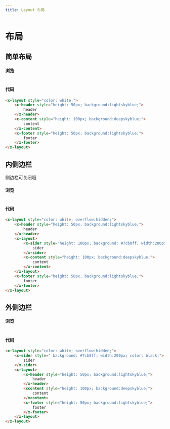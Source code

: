 ```yaml
---
title: Layout 布局
---
```

# 布局

## 简单布局

#### 浏览
#
<ClientOnly>
<layout-demo-1></layout-demo-1>
</ClientOnly>

#### 代码
```html
<x-layout style="color: white;">
    <x-header style="height: 50px; background:lightskyblue;">
        header
    </x-header>
    <x-content style="height: 100px; background:deepskyblue;">
        content
    </x-content>
    <x-footer style="height: 50px; background:lightskyblue;">
        footer
    </x-footer>
</x-layout>
```
## 内侧边栏

侧边栏可关闭哦
#### 浏览
#
<ClientOnly>
<layout-demo-2></layout-demo-2>
</ClientOnly>

#### 代码
```html
<x-layout style="color: white; overflow:hidden;">
    <x-header style="height: 50px; background:lightskyblue;">
        header
    </x-header>
    <x-layout>
        <x-sider style="height: 100px; background: #7cb8ff; width:200px; color: black;">
            sider
        </x-sider>
        <x-content style="height: 100px; background:deepskyblue;">
            content
        </x-content>
    </x-layout>
    <x-footer style="height: 50px; background:lightskyblue;">
        footer
    </x-footer>
</x-layout>
```
## 外侧边栏

#### 浏览
#
<ClientOnly>
<layout-demo-3></layout-demo-3>
</ClientOnly>

#### 代码
```html
<x-layout style="color: white; overflow:hidden;">
    <x-sider style=" background: #7cb8ff; width:200px; color: black;">
        sider
    </x-sider>
    <x-layout>
        <x-header style="height: 50px; background:lightskyblue;">
            header
        </x-header>
        <xcontent style="height: 100px; background:deepskyblue;">
            content
        </xcontent>
        <x-footer style="height: 50px; background:lightskyblue;">
            footer
        </x-footer>
    </x-layout>
</x-layout>
```
